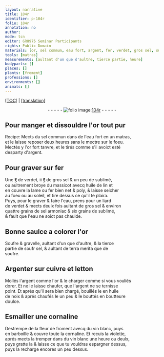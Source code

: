 ```yaml
---
layout: narrative
title: 104r
identifier: p-104r
folio: 104r
annotation: no
author:
mode: tcn
editor: GR8975 Seminar Participants
rights: Public Domain
materials: [or, sel commun, eau fort, argent, fer, verdet, gros sel, sublimé, massicot, huile de lin, sel armoniac, eau, Soufre, gravelle, sel, terra merita, soufre, Argenter, cuivre, letton, huile de noix, boutteure, Esmailler, cornaline, fleur de froment, vin blanc]
tools: [matras]
measurements: [aultant d'un que d'aultre, tierce partie, heure]
bodyparts: []
places: []
plants: [froment]
professions: []
environments: []
animals: []
---
```


 <p><a href="{{ site.baseurl }}/normalized/">[TOC]</a> | <a href="{{ site.baseurl }}/texts/p-104r_tl/" target="_blank">[translation]</a></p><div class="folio" align="center">- - - - - <a href="http://gallica.bnf.fr/ark:/12148/btv1b10500001g/f213.image" target="_blank"><img src="https://cu-mkp.github.io/2017-workshop-edition/assets/photo-icon.png" alt="folio image: " style="display:inline-block; margin-bottom:-3px;"/>104r</a> - - - - - </div>  
  

## Pour manger et dissouldre l'<span class="m">or</span> tout pur

 
R<span class="exp">ecipe</span>: Mects du <span class="m">sel commun</span> dans de l'<span class="m">eau fort</span> en un <span class="tl">matras</span>,<br/> et le laisse reposer deux heures sans le mectre sur le foeu.<br/> Mectés y l'<span class="m">or</span> fort tanvre, et le tirés co<span class="exp">mm</span>e s'il avoict esté<br/> desparty d'<span class="m">argent</span>.
 
 
  

## Pour graver sur <span class="m">fer</span>

 
Une ℥ de <span class="m">verdet</span>, ii ℥ de <span class="m">gros sel</span> & un peu de <span class="m">sublimé</span>,<br/> ou aultrement broye du <span class="m">massicot</span> avecq <span class="m">huile de lin</span> et<br/> en couvre la lame ou <span class="m">fer</span> bien net & poly, & laisse seicher<br/> au foeu ou au soleil, et tire dessus ce qu'il te plaira.<br/> Puys, pour le graver & faire l'eau, prens pour un liard<br/> de <span class="m">verdet</span> & mects deulx fois aultant de <span class="m">gros sel</span> & environ<br/> quattre grains de <span class="m">sel armoniac</span> & six grains de <span class="m">sublimé</span>,<br/> & fault que l'<span class="m">eau</span> ne soict pas chaulde.
 
 
  

## Bonne saulce a colorer l'or

 
<span class="m">Soufre</span> & <span class="m">gravelle</span>, <span class="ms">aultant d'un que d'aultre</span>, & la <span class="ms">tierce<br/> partie</span> de <span class="del">soufr</span> <span class="m">sel</span>, & aultant de <span class="m">terra merita</span> que de<br/> <span class="m">soufre</span>.
 
 
  

## <span class="m">Argenter</span> sur <span class="m">cuivre</span> et <span class="m">letton</span>

 
Mollés l'<span class="m">argent</span> co<span class="exp">mm</span>e l'<span class="m">or</span> & le charger co<span class="exp">mm</span>e si vous vouliés<br/> dorer. Et ne le laisse chaufe<span class="x">r</span>, que l'<span class="m">argent</span> ne se ternisse<br/> point. Et aprés qu'il sera bien chargé, bouillés le en <span class="m">huile<br/> de noix</span> & aprés chaufés le un peu & le bouttés en <span class="m">boutteure</span><br/> doulce.
 
 
  

## <span class="m">Esmailler</span> une <span class="m">cornaline</span>

 
Destrempe de la <span class="m">fleur de <span class="pa">froment</span></span> avecq du <span class="m">vin blanc</span>, puys<br/> en barboille & couvre toute la <span class="m">cornaline</span>. Et recuis la violette,<br/> aprés mects la tremper dans du <span class="m">vin blanc</span> une <span class="ms"><span class="tmp">heure</span></span> ou deulx,<br/> puys gratte la & laisse ce que tu vouldras espargner dessus,<br/> puys la recharge encores un peu dessus.
 
 